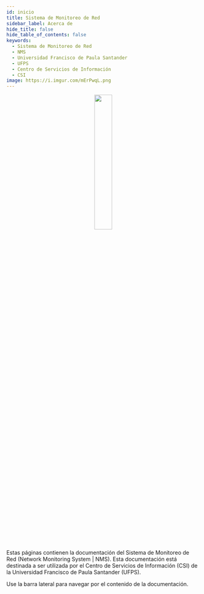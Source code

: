 ```yaml
---
id: inicio
title: Sistema de Monitoreo de Red
sidebar_label: Acerca de
hide_title: false
hide_table_of_contents: false
keywords:
  - Sistema de Monitoreo de Red
  - NMS
  - Universidad Francisco de Paula Santander
  - UFPS
  - Centro de Servicios de Información
  - CSI
image: https://i.imgur.com/mErPwqL.png
---
```

<center><img src="../img/NMS.ico" width="30%"/></center>

<div class="text-justify"><p> Estas páginas contienen la documentación del Sistema de Monitoreo de Red (Network Monitoring System | NMS). Esta documentación está destinada a ser utilizada por el Centro de Servicios de Información (CSI) de la Universidad Francisco de Paula Santander (UFPS).</p></div>

Use la barra lateral para navegar por el contenido de la documentación.
